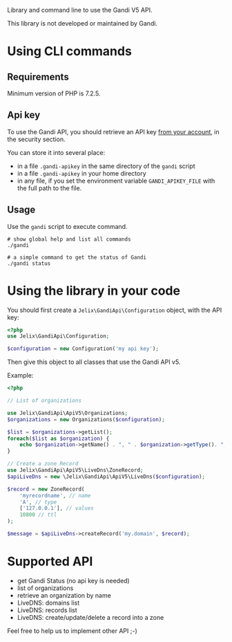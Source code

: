 
Library and command line to use the Gandi V5 API.

This library is not developed or maintained by Gandi.

Using CLI commands
==================

Requirements
-------------

Minimum version of PHP is 7.2.5.

Api key
-------

To use the Gandi API, you should retrieve an API key [from your account](https://account.gandi.net/),
in the security section.

You can store it into several place:

- in a file `.gandi-apikey` in the same directory of the `gandi` script
- in a file `.gandi-apikey` in your home directory
- in any file, if you set the environment variable `GANDI_APIKEY_FILE` with the
  full path to the file.

Usage
-----

Use the `gandi` script to execute command.

```
# show global help and list all commands
./gandi   

# a simple command to get the status of Gandi
./gandi status

```


Using the library in your code
===============================

You should first create a `Jelix\GandiApi\Configuration` object, with the API key:

```php
<?php
use Jelix\GandiApi\Configuration;

$configuration = new Configuration('my api key');

```

Then give this object to all classes that use the Gandi API v5.

Example:

```php
<?php

// List of organizations

use Jelix\GandiApi\ApiV5\Organizations;
$organizations = new Organizations($configuration);

$list = $organizations->getList();
foreach($list as $organization) {
    echo $organization->getName() . ", " . $organization->getType(). ", ".$organization->getId() . "\n" ;
}

// Create a zone Record
use Jelix\GandiApi\ApiV5\LiveDns\ZoneRecord;
$apiLiveDns = new \Jelix\GandiApi\ApiV5\LiveDns($configuration);

$record = new ZoneRecord(
    'myrecordname', // name
    'A', // type
    ['127.0.0.1'], // values
    10800 // ttl
);

$message = $apiLiveDns->createRecord('my.domain', $record);

```


Supported API
==============

- get Gandi Status (no api key is needed)
- list of organizations
- retrieve an organization by name
- LiveDNS: domains list
- LiveDNS: records list
- LiveDNS: create/update/delete a record into a zone


Feel free to help us to implement other API ;-) 
